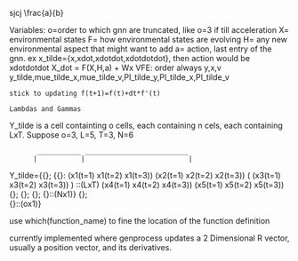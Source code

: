 sjcj \frac{a}{b}


Variables:
    o=order to which gnn are truncated, like o=3 if till acceleration
    X= environmental states
    F= how environmental states are evolving
    H= any new environmental aspect that might want to add
    a= action, last entry of the gnn. ex x_tilde={x,xdot,xdotdot,xdotdotdot}, then action would be xdotdotdot
    X_dot = F(X,H,a) + Wx
    VFE:
        order always y,x,v
        y_tilde,mue_tilde_x,mue_tilde_v,PI_tilde_y,PI_tilde_x,PI_tilde_v
    
    stick to updating f(t+1)=f(t)+dt*f'(t)

    Lambdas and Gammas


Y_tilde is a cell containting o cells, each containing n cels, each containing LxT. Suppose o=3, L=5, T=3, N=6






           ___________ __________________________
          |           |                          |
Y_tilde={{};        {{}:            (x1(t=1)  x1(t=2)  x1(t=3))
                                    (x2(t=1)  x2(t=2)  x2(t=3))
                                (   (x3(t=1)  x3(t=2)  x3(t=3))  ) ::(LxT)
                                    (x4(t=1)  x4(t=2)  x4(t=3))
                                    (x5(t=1)  x5(t=2)  x5(t=3))
                     {};
                     {};
                     {};
                     {}::(Nx1)}
         {};   
         {}::(ox1)}







use which(function_name) to fine the location of the function definition


currently implemented where genprocess updates a 2 Dimensional R vector, usually a position vector, and its derivatives. 

